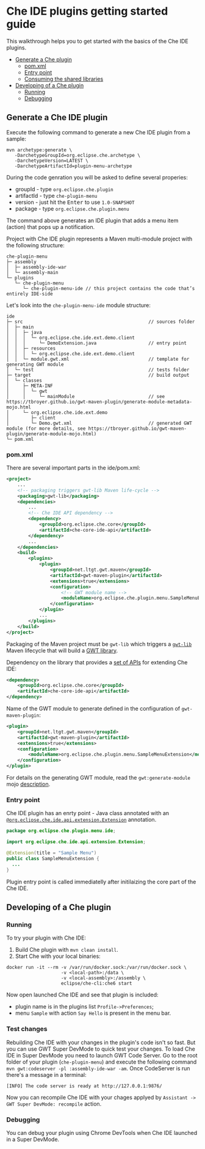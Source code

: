 # Che IDE plugins getting started guide
This walkthrough helps you to get started with the basics of the Che IDE plugins.
- [Generate a Che plugin](#generate-a-che-plugin)
  * [pom.xml](#pomxml)
  * [Entry point](#entry-point)
  * [Consuming the shared libraries](#consuming-the-shared-libraries)
- [Developing of a Che plugin](#developing-of-a-che-plugin)
  * [Running](#running)
  * [Debugging](#debugging)

## Generate a Che IDE plugin
Execute the following command to generate a new Che IDE plugin from a sample:
```
mvn archetype:generate \
   -DarchetypeGroupId=org.eclipse.che.archetype \
   -DarchetypeVersion=LATEST \
   -DarchetypeArtifactId=plugin-menu-archetype
```
During the code genration you will be asked to define several properies:
- groupId - type `org.eclipse.che.plugin`
- artifactId - type `che-plugin-menu`
- version - just hit the <kbd>Enter</kbd> to use `1.0-SNAPSHOT`
- package - type `org.eclipse.che.plugin.menu`

The command above generates an IDE plugin that adds a menu item (action) that pops up a notification.

Project with Che IDE plugin represents a Maven multi-module project with the following structure:
```
che-plugin-menu
├─ assembly
│  ├─ assembly-ide-war
│  └─ assembly-main
└─ plugins
   └─ che-plugin-menu
      └─ che-plugin-menu-ide // this project contains the code that’s entirely IDE-side
```

Let's look into the `che-plugin-menu-ide` module structure:
```
ide
├─ src                                              // sources folder
│  ├─ main
│  │  ├─ java
│  │  │  └─ org.eclipse.che.ide.ext.demo.client
│  │  │     └─ DemoExtension.java                   // entry point
│  │  ├─ resources
│  │  │  └─ org.eclipse.che.ide.ext.demo.client
│  │  └─ module.gwt.xml                             // template for generating GWT module
│  └─ test                                          // tests folder
├─ target                                           // build output
│  └─ classes
│     ├─ META-INF
│     │  └─ gwt
│     │     └─ mainModule                           // see https://tbroyer.github.io/gwt-maven-plugin/generate-module-metadata-mojo.html
│     └─ org.eclipse.che.ide.ext.demo
│        ├─ client
│        └─ Demo.gwt.xml                            // generated GWT module (for more details, see https://tbroyer.github.io/gwt-maven-plugin/generate-module-mojo.html)
└─ pom.xml
```

### pom.xml
There are several important parts in the ide/pom.xml:
```xml
<project>
    ...
    <!-- packaging triggers gwt-lib Maven life-cycle -->
    <packaging>gwt-lib</packaging>
    <dependencies>
        ...
        <!-- Che IDE API dependency -->
        <dependency>
            <groupId>org.eclipse.che.core</groupId>
            <artifactId>che-core-ide-api</artifactId>
        </dependency>
        ...
    </dependencies>
    <build>
        <plugins>
            <plugin>
                <groupId>net.ltgt.gwt.maven</groupId>
                <artifactId>gwt-maven-plugin</artifactId>
                <extensions>true</extensions>
                <configuration>
                    <!-- GWT module name -->
                    <moduleName>org.eclipse.che.plugin.menu.SampleMenuExtension</moduleName>
                </configuration>
            </plugin>
            ...
        </plugins>
    </build>
</project>
```

Packaging of the Maven project must be `gwt-lib` which triggers a [`gwt-lib`](https://tbroyer.github.io/gwt-maven-plugin/lifecycles.html#GWT_Library:_gwt-lib) Maven lifecycle that will build a [GWT library](https://tbroyer.github.io/gwt-maven-plugin/artifact-handlers.html#GWT_Library:_gwt-lib).

Dependency on the library that provides a [set of APIs](https://docs.google.com/spreadsheets/d/1ijapDnl1G7svy7sIKgTntyTuVsnd9nFcH0-357C0MxE/edit#gid=0) for extending Che IDE:
```xml
<dependency>
    <groupId>org.eclipse.che.core</groupId>
    <artifactId>che-core-ide-api</artifactId>
</dependency>
```

Name of the GWT module to generate defined in the configuration of `gwt-maven-plugin`:
```xml
<plugin>
    <groupId>net.ltgt.gwt.maven</groupId>
    <artifactId>gwt-maven-plugin</artifactId>
    <extensions>true</extensions>
    <configuration>
        <moduleName>org.eclipse.che.plugin.menu.SampleMenuExtension</moduleName>
    </configuration>
</plugin>
```
For details on the generating GWT module, read the `gwt:generate-module` mojo [description](https://tbroyer.github.io/gwt-maven-plugin/generate-module-mojo.html).

### Entry point
Che IDE plugin has an enrty point - Java class annotated with an [`@org.eclipse.che.ide.api.extension.Extension`](https://github.com/eclipse/che/blob/master/ide/che-core-ide-api/src/main/java/org/eclipse/che/ide/api/extension/Extension.java) annotation.
```java
package org.eclipse.che.plugin.menu.ide;

import org.eclipse.che.ide.api.extension.Extension;

@Extension(title = "Sample Menu")
public class SampleMenuExtension {
  ...
}
```
Plugin entry point is called immediatelly after initilaizing the core part of the Che IDE.

## Developing of a Che plugin
### Running
To try your plugin with Che IDE:
1. Build Che plugin with `mvn clean install`.
2. Start Che with your local binaries:
```
docker run -it --rm -v /var/run/docker.sock:/var/run/docker.sock \
                    -v <local-path>:/data \
                    -v <local-assembly>:/assembly \
                    eclipse/che-cli:che6 start
```
Now open launched Che IDE and see that plugin is included:
- plugin name is in the plugins list `Profile->Preferences`;
- menu `Sample` with action `Say Hello` is present in the menu bar.

### Test changes
Rebuilding Che IDE with your changes in the plugin's code isn't so fast. But you can use GWT Super DevMode to quick test your changes. To load Che IDE in Super DevMode you need to launch GWT Code Server. Go to the root folder of your plugin (`che-plugin-menu`) and execute the following command `mvn gwt:codeserver -pl :assembly-ide-war -am`.
Once CodeServer is run there's a message in a terminal:

`[INFO] The code server is ready at http://127.0.0.1:9876/`

Now you can recompile Che IDE with your chages applyed by `Assistant -> GWT Super DevMode: recompile` action.

### Debugging
You can debug your plugin using Chrome DevTools when Che IDE launched in a Super DevMode.
